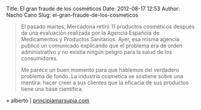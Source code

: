 Title: El gran fraude de los cosméticos
Date: 2012-08-17 12:53
Author: Nacho Cano
Slug: el-gran-fraude-de-los-cosmeticos

> El pasado martes, Mercadona retiró 11 productos cosméticos después de
> una evaluación realizada por la Agencia Española de Medicamentos y
> Productos Sanitarios. Ayer, esa misma agencia publicó un comunicado
> explicando que el problema era de orden administrativo y no existía
> ningún peligro para la salud de los consumidores.
>
> Me parece un buen momento para que hablemos del verdadero problema de
> fondo. La industria cosmética se sostiene sobre una mentira: hacer
> creer a sus clientes que la eficacia de sus productos tiene una base
> científica.

» alberto | [principiamarsupia.com][]

  [principiamarsupia.com]: http://www.principiamarsupia.com/2012/08/17/el-gran-fraude-de-los-cosmeticos/
    "El gran fraude de los cosméticos"
